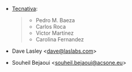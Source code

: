 - [Tecnativa](https://www.tecnativa.com):

  > - Pedro M. Baeza
  > - Carlos Roca
  > - Víctor Martínez
  > - Carolina Fernandez

- Dave Lasley \<<dave@laslabs.com>\>

- Souheil Bejaoui \<<souheil.bejaoui@acsone.eu>\>
